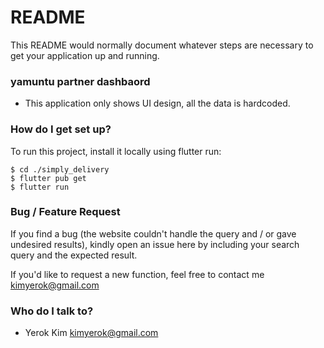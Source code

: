 # README

This README would normally document whatever steps are necessary to get your application up and running.

### yamuntu partner dashbaord

- This application only shows UI design, all the data is hardcoded.

### How do I get set up?

To run this project, install it locally using flutter run:

```
$ cd ./simply_delivery
$ flutter pub get
$ flutter run
```

### Bug / Feature Request

If you find a bug (the website couldn't handle the query and / or gave undesired results), kindly open an issue here by including your search query and the expected result.

If you'd like to request a new function, feel free to contact me <kimyerok@gmail.com>

### Who do I talk to?

- Yerok Kim <kimyerok@gmail.com>
